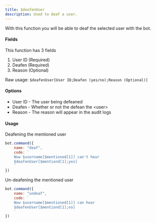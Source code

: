 ```yaml
---
title: $deafenUser
description: Used to deaf a user.
---
```


With this function you will be able to deaf the selected user with the bot.

#### Fields

This function has 3 fields

1. User ID \(Required\)
2. Deafen \(Required\)
3. Reason \(Optional\)

Raw usage: `$deafenUser[User ID;Deafen (yes/no);Reason (Optional)]`

#### Options

* User ID - The user being defeaned
* Deafen - Whether or not the defean the &lt;user&gt;
* Reason - The reason will appear in the audit logs

#### Usage

Deafening the mentioned user

```javascript
bot.command({
    name: "deaf",
    code: `
    Now $username[$mentioned[1]] can't hear
    $deafenUser[$mentiond[1];yes]
    `
})
```

Un-deafening the mentioned user

```javascript
bot.command({
    name: "undeaf",
    code: `
    Now $username[$mentioned[1]] can hear
    $deafenUser[$mentiond[1];no]
    `
})
```

